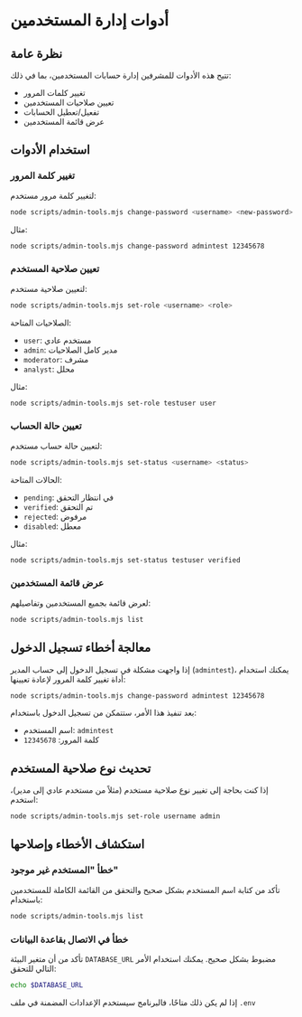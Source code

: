 # أدوات إدارة المستخدمين

## نظرة عامة

تتيح هذه الأدوات للمشرفين إدارة حسابات المستخدمين، بما في ذلك:

- تغيير كلمات المرور
- تعيين صلاحيات المستخدمين
- تفعيل/تعطيل الحسابات
- عرض قائمة المستخدمين

## استخدام الأدوات

### تغيير كلمة المرور

لتغيير كلمة مرور مستخدم:

```bash
node scripts/admin-tools.mjs change-password <username> <new-password>
```

مثال:

```bash
node scripts/admin-tools.mjs change-password admintest 12345678
```

### تعيين صلاحية المستخدم

لتعيين صلاحية مستخدم:

```bash
node scripts/admin-tools.mjs set-role <username> <role>
```

الصلاحيات المتاحة:

- `user`: مستخدم عادي
- `admin`: مدير كامل الصلاحيات
- `moderator`: مشرف
- `analyst`: محلل

مثال:

```bash
node scripts/admin-tools.mjs set-role testuser user
```

### تعيين حالة الحساب

لتعيين حالة حساب مستخدم:

```bash
node scripts/admin-tools.mjs set-status <username> <status>
```

الحالات المتاحة:

- `pending`: في انتظار التحقق
- `verified`: تم التحقق
- `rejected`: مرفوض
- `disabled`: معطل

مثال:

```bash
node scripts/admin-tools.mjs set-status testuser verified
```

### عرض قائمة المستخدمين

لعرض قائمة بجميع المستخدمين وتفاصيلهم:

```bash
node scripts/admin-tools.mjs list
```

## معالجة أخطاء تسجيل الدخول

إذا واجهت مشكلة في تسجيل الدخول إلى حساب المدير (`admintest`)، يمكنك استخدام أداة تغيير كلمة المرور لإعادة تعيينها:

```bash
node scripts/admin-tools.mjs change-password admintest 12345678
```

بعد تنفيذ هذا الأمر، ستتمكن من تسجيل الدخول باستخدام:

- اسم المستخدم: `admintest`
- كلمة المرور: `12345678`

## تحديث نوع صلاحية المستخدم

إذا كنت بحاجة إلى تغيير نوع صلاحية مستخدم (مثلاً من مستخدم عادي إلى مدير)، استخدم:

```bash
node scripts/admin-tools.mjs set-role username admin
```

## استكشاف الأخطاء وإصلاحها

### خطأ "المستخدم غير موجود"

تأكد من كتابة اسم المستخدم بشكل صحيح والتحقق من القائمة الكاملة للمستخدمين باستخدام:

```bash
node scripts/admin-tools.mjs list
```

### خطأ في الاتصال بقاعدة البيانات

تأكد من أن متغير البيئة `DATABASE_URL` مضبوط بشكل صحيح. يمكنك استخدام الأمر التالي للتحقق:

```bash
echo $DATABASE_URL
```

إذا لم يكن ذلك متاحًا، فالبرنامج سيستخدم الإعدادات المضمنة في ملف `.env`

